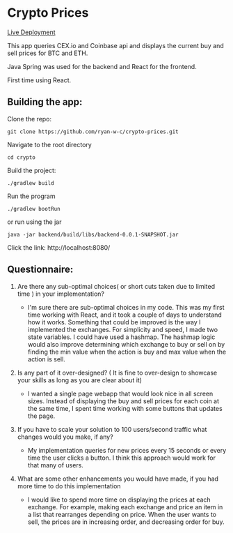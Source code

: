 # Crypto Prices

[Live Deployment](https://crypto-prices-webapp.herokuapp.com/)

This app queries CEX.io and Coinbase api and displays the current buy and sell prices for BTC and ETH.

Java Spring was used for the backend and React for the frontend.

First time using React.

## Building the app:

Clone the repo:
```
git clone https://github.com/ryan-w-c/crypto-prices.git
```

Navigate to the root directory
```
cd crypto
```
Build the project:
```
./gradlew build
```

Run the program
```
./gradlew bootRun
```
or run using the jar
```
java -jar backend/build/libs/backend-0.0.1-SNAPSHOT.jar
```
Click the link:
http://localhost:8080/

## Questionnaire:

1. Are there any sub-optimal choices( or short cuts taken due to limited time ) in your implementation?
   - I'm sure there are sub-optimal choices in my code. This was my first time working with React, and it took a couple of days to understand how it works. Something that could be improved is the way I implemented the exchanges. For simplicity and speed, I made two state variables. I could have used a hashmap. The hashmap logic would also improve determining which exchange to buy or sell on by finding the min value when the action is buy and max value when the action is sell.


2. Is any part of it over-designed? ( It is fine to over-design to showcase your skills as long as you are clear about it)
   - I wanted a single page webapp that would look nice in all screen sizes. Instead of displaying the buy and sell prices for each coin at the same time, I spent time working with some buttons that updates the page.


3. If you have to scale your solution to 100 users/second traffic what changes would you make, if any?
   - My implementation queries for new prices every 15 seconds or every time the user clicks a button. I think this approach would work for that many of users. 


4. What are some other enhancements you would have made, if you had more time to do this implementation
   - I would like to spend more time on displaying the prices at each exchange. For example, making each exchange and price an item in a list that rearranges depending on price. When the user wants to sell, the prices are in increasing order, and decreasing order for buy.
